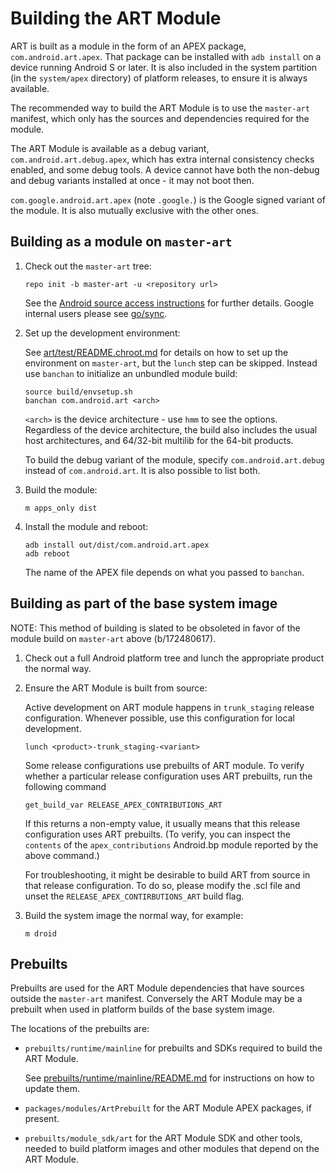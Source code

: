 # Building the ART Module

ART is built as a module in the form of an APEX package, `com.android.art.apex`.
That package can be installed with `adb install` on a device running Android S
or later. It is also included in the system partition (in the `system/apex`
directory) of platform releases, to ensure it is always available.

The recommended way to build the ART Module is to use the `master-art` manifest,
which only has the sources and dependencies required for the module.

The ART Module is available as a debug variant, `com.android.art.debug.apex`,
which has extra internal consistency checks enabled, and some debug tools. A
device cannot have both the non-debug and debug variants installed at once - it
may not boot then.

`com.google.android.art.apex` (note `.google.`) is the Google signed variant of
the module. It is also mutually exclusive with the other ones.


## Building as a module on `master-art`

1.  Check out the `master-art` tree:

    ```
    repo init -b master-art -u <repository url>
    ```

    See the [Android source access
    instructions](https://source.android.com/setup/build/downloading) for
    further details. Google internal users please see [go/sync](http://go/sync).

2.  Set up the development environment:

    See
    [art/test/README.chroot.md](https://android.googlesource.com/platform/art/+/refs/heads/main/test/README.chroot.md)
    for details on how to set up the environment on `master-art`, but the
    `lunch` step can be skipped. Instead use `banchan` to initialize an
    unbundled module build:

    ```
    source build/envsetup.sh
    banchan com.android.art <arch>
    ```

    `<arch>` is the device architecture - use `hmm` to see the options.
    Regardless of the device architecture, the build also includes the usual
    host architectures, and 64/32-bit multilib for the 64-bit products.

    To build the debug variant of the module, specify `com.android.art.debug`
    instead of `com.android.art`. It is also possible to list both.

3.  Build the module:

    ```
    m apps_only dist
    ```

4.  Install the module and reboot:

    ```
    adb install out/dist/com.android.art.apex
    adb reboot
    ```

    The name of the APEX file depends on what you passed to `banchan`.


## Building as part of the base system image

NOTE: This method of building is slated to be obsoleted in favor of the
module build on `master-art` above (b/172480617).

1.  Check out a full Android platform tree and lunch the appropriate product the
    normal way.

2.  Ensure the ART Module is built from source:

    Active development on ART module happens in `trunk_staging` release
    configuration. Whenever possible, use this configuration for local development.

    ```
    lunch <product>-trunk_staging-<variant>
    ```

    Some release configurations use prebuilts of ART module. To verify whether a
    particular release configuration uses ART prebuilts, run the following command

    ```
    get_build_var RELEASE_APEX_CONTRIBUTIONS_ART
    ```

    If this returns a non-empty value, it usually means that this release
    configuration uses ART prebuilts. (To verify, you can inspect the `contents` of
    the `apex_contributions` Android.bp module reported by the above command.)

    For troubleshooting, it might be desirable to build ART from source in that
    release configuration. To do so, please modify the <release>.scl file and unset
    the `RELEASE_APEX_CONTIRBUTIONS_ART` build flag.

3.  Build the system image the normal way, for example:

    ```
    m droid
    ```


## Prebuilts

Prebuilts are used for the ART Module dependencies that have sources outside the
`master-art` manifest. Conversely the ART Module may be a prebuilt when used in
platform builds of the base system image.

The locations of the prebuilts are:

*  `prebuilts/runtime/mainline` for prebuilts and SDKs required to build the ART
   Module.

   See
   [prebuilts/runtime/mainline/README.md](https://android.googlesource.com/platform/prebuilts/runtime/+/master/mainline/README.md)
   for instructions on how to update them.

*  `packages/modules/ArtPrebuilt` for the ART Module APEX packages, if present.

*  `prebuilts/module_sdk/art` for the ART Module SDK and other tools, needed to
   build platform images and other modules that depend on the ART Module.
